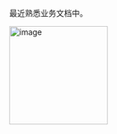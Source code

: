 最近熟悉业务文档中。

<img width="176" alt="image" src="https://github.com/user-attachments/assets/4a6c3110-166d-4afe-bf58-f2a38a1c1d5a" />
